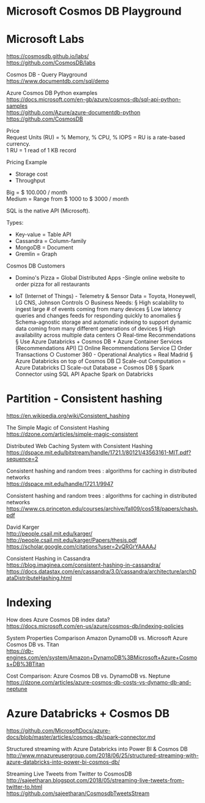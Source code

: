 # Microsoft Cosmos DB Playground

# Microsoft Labs <BR>
https://cosmosdb.github.io/labs/ <BR>
https://github.com/CosmosDB/labs <BR>

Cosmos DB - Query Playground<BR>
https://www.documentdb.com/sql/demo

Azure Cosmos DB Python examples <BR>
https://docs.microsoft.com/en-gb/azure/cosmos-db/sql-api-python-samples <BR>
https://github.com/Azure/azure-documentdb-python <BR>
https://github.com/CosmosDB <BR>


Price <BR>
Request Units (RU) = % Memory, % CPU, % IOPS = RU is a rate-based currency.<BR>
1 RU = 1 read of 1 KB record<BR>

Pricing Example
- Storage cost
- Throughput

Big = $ 100.000 / month<BR>
Medium =  Range from $ 1000 to $ 3000 / month<BR>


SQL is the native API (Microsoft).<BR>

Types:
- Key-value = Table API
- Cassandra = Column-family 
- MongoDB = Document 
- Gremlin = Graph 

Cosmos DB Customers<BR>
- Domino's Pizza  = Global Distributed Apps
	-Single online website to order pizza for all restaurants 
	
- IoT (Internet of Things) - Telemetry & Sensor Data = Toyota, Honeywell, LG CNS, Johnson Controls
		○ Business  Needs:
			§ High scalability to ingest large # of events coming from many devices
			§ Low latency queries and changes feeds for responding quickly to anomalies 
			§ Schema-agnostic storage and automatic indexing to support dynamic data coming from many different generations of devices 
			§ High availability across multiple data centers 
		○ Real-time Recommendations 
			§ Use Azure Databricks + Cosmos DB + Azure Container Services (Recommendations API)
				□ Online Recommendations Service
				□ Order Transactions 
		○ Customer 360 - Operational Analytics = Real Madrid 
			§ Azure Databricks on top of Cosmos DB
				□ Scale-out Computation = Azure Databricks 
				□ Scale-out Database = Cosmos DB
			§ Spark Connector using SQL API
			Apache Spark on Databricks 




			
# Partition - Consistent hashing
https://en.wikipedia.org/wiki/Consistent_hashing<BR>

The Simple Magic of Consistent Hashing <BR>
https://dzone.com/articles/simple-magic-consistent<BR>

Distributed Web Caching System with Consistent Hashing <BR>
https://dspace.mit.edu/bitstream/handle/1721.1/80121/43563161-MIT.pdf?sequence=2<BR>

Consistent hashing and random trees : algorithms for caching in distributed networks <BR>
https://dspace.mit.edu/handle/1721.1/9947<BR>

Consistent hashing and random trees : algorithms for caching in distributed networks <BR>
https://www.cs.princeton.edu/courses/archive/fall09/cos518/papers/chash.pdf<BR>

David Karger <BR>
http://people.csail.mit.edu/karger/<BR>
http://people.csail.mit.edu/karger/Papers/thesis.pdf<BR>
https://scholar.google.com/citations?user=2vQRGrYAAAAJ<BR>

Consistent Hashing in Cassandra <BR>
https://blog.imaginea.com/consistent-hashing-in-cassandra/<BR>
https://docs.datastax.com/en/cassandra/3.0/cassandra/architecture/archDataDistributeHashing.html<BR>

# Indexing

How does Azure Cosmos DB index data? <BR>
https://docs.microsoft.com/en-us/azure/cosmos-db/indexing-policies <BR>


System Properties Comparison Amazon DynamoDB vs. Microsoft Azure Cosmos DB vs. Titan<BR>
https://db-engines.com/en/system/Amazon+DynamoDB%3BMicrosoft+Azure+Cosmos+DB%3BTitan

Cost Comparison: Azure Cosmos DB vs. DynamoDB vs. Neptune <BR>
https://dzone.com/articles/azure-cosmos-db-costs-vs-dynamo-db-and-neptune <BR>


# Azure Databricks + Cosmos DB
https://github.com/MicrosoftDocs/azure-docs/blob/master/articles/cosmos-db/spark-connector.md

Structured streaming with Azure Databricks into Power BI & Cosmos DB <BR>
http://www.mnazureusergroup.com/2018/06/25/structured-streaming-with-azure-databricks-into-power-bi-cosmos-db/ <BR>
	
Streaming Live Tweets from Twitter to CosmosDB <BR>
http://sajeetharan.blogspot.com/2018/05/streaming-live-tweets-from-twitter-to.html <BR>
https://github.com/sajeetharan/CosmosdbTweetsStream <BR>


	







